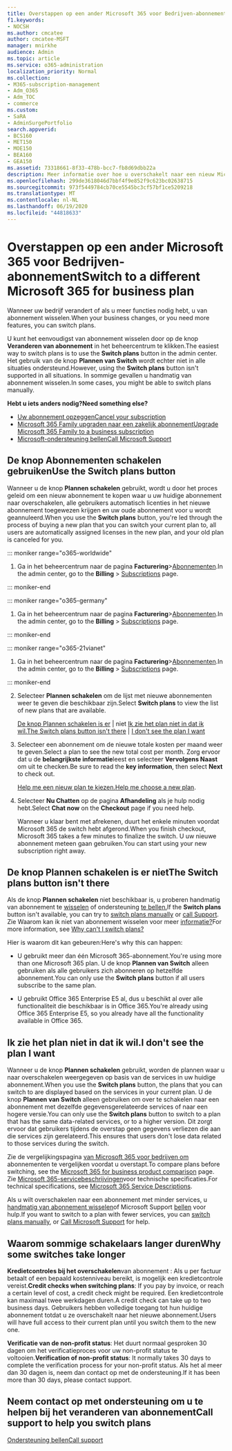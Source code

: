 ```yaml
---
title: Overstappen op een ander Microsoft 365 voor Bedrijven-abonnement
f1.keywords:
- NOCSH
ms.author: cmcatee
author: cmcatee-MSFT
manager: mnirkhe
audience: Admin
ms.topic: article
ms.service: o365-administration
localization_priority: Normal
ms.collection:
- M365-subscription-management
- Adm_O365
- Adm_TOC
- commerce
ms.custom:
- SaRA
- AdminSurgePortfolio
search.appverid:
- BCS160
- MET150
- MOE150
- BEA160
- GEA150
ms.assetid: 73318661-8f33-478b-bcc7-fb8d69dbb22a
description: Meer informatie over hoe u overschakelt naar een nieuw Microsoft 365 voor bedrijven-abonnement.
ms.openlocfilehash: 299de3618046d7bbf4f9e852f9c623bc02638715
ms.sourcegitcommit: 973f5449784cb70ce5545bc3cf57bf1ce5209218
ms.translationtype: MT
ms.contentlocale: nl-NL
ms.lasthandoff: 06/19/2020
ms.locfileid: "44818633"
---
```

# <a name="switch-to-a-different-microsoft-365-for-business-plan"></a><span data-ttu-id="2bf1b-103">Overstappen op een ander Microsoft 365 voor Bedrijven-abonnement</span><span class="sxs-lookup"><span data-stu-id="2bf1b-103">Switch to a different Microsoft 365 for business plan</span></span>

<span data-ttu-id="2bf1b-104">Wanneer uw bedrijf verandert of als u meer functies nodig hebt, u van abonnement wisselen.</span><span class="sxs-lookup"><span data-stu-id="2bf1b-104">When your business changes, or you need more features, you can switch plans.</span></span>  

<span data-ttu-id="2bf1b-105">U kunt het eenvoudigst van abonnement wisselen door op de knop **Veranderen van abonnement** in het beheercentrum te klikken.</span><span class="sxs-lookup"><span data-stu-id="2bf1b-105">The easiest way to switch plans is to use the **Switch plans** button in the admin center.</span></span> <span data-ttu-id="2bf1b-106">Het gebruik van de knop **Plannen van Switch** wordt echter niet in alle situaties ondersteund.</span><span class="sxs-lookup"><span data-stu-id="2bf1b-106">However, using the **Switch plans** button isn't supported in all situations.</span></span> <span data-ttu-id="2bf1b-107">In sommige gevallen u handmatig van abonnement wisselen.</span><span class="sxs-lookup"><span data-stu-id="2bf1b-107">In some cases, you might be able to switch plans manually.</span></span>


<span data-ttu-id="2bf1b-108">**Hebt u iets anders nodig?**</span><span class="sxs-lookup"><span data-stu-id="2bf1b-108">**Need something else?**</span></span>
- [<span data-ttu-id="2bf1b-109">Uw abonnement opzeggen</span><span class="sxs-lookup"><span data-stu-id="2bf1b-109">Cancel your subscription</span></span>](cancel-your-subscription.md)
- [<span data-ttu-id="2bf1b-110">Microsoft 365 Family upgraden naar een zakelijk abonnement</span><span class="sxs-lookup"><span data-stu-id="2bf1b-110">Upgrade Microsoft 365 Family to a business subscription</span></span>](https://support.microsoft.com/office/9322ffb8-a35d-4407-8ebe-ed6ea0859b9f.aspx)
- [<span data-ttu-id="2bf1b-111">Microsoft-ondersteuning bellen</span><span class="sxs-lookup"><span data-stu-id="2bf1b-111">Call Microsoft Support</span></span>](../../admin/contact-support-for-business-products.md)

## <a name="use-the-switch-plans-button"></a><span data-ttu-id="2bf1b-112">De knop Abonnementen schakelen gebruiken</span><span class="sxs-lookup"><span data-stu-id="2bf1b-112">Use the Switch plans button</span></span>

<span data-ttu-id="2bf1b-113">Wanneer u de knop **Plannen schakelen** gebruikt, wordt u door het proces geleid om een nieuw abonnement te kopen waar u uw huidige abonnement naar overschakelen, alle gebruikers automatisch licenties in het nieuwe abonnement toegewezen krijgen en uw oude abonnement voor u wordt geannuleerd.</span><span class="sxs-lookup"><span data-stu-id="2bf1b-113">When you use the **Switch plans** button, you're led through the process of buying a new plan that you can switch your current plan to, all users are automatically assigned licenses in the new plan, and your old plan is canceled for you.</span></span>

::: moniker range="o365-worldwide"

1. <span data-ttu-id="2bf1b-114">Ga in het beheercentrum naar de pagina **Facturering**\><a href="https://go.microsoft.com/fwlink/p/?linkid=842054" target="_blank">Abonnementen</a>.</span><span class="sxs-lookup"><span data-stu-id="2bf1b-114">In the admin center, go to the **Billing** \> <a href="https://go.microsoft.com/fwlink/p/?linkid=842054" target="_blank">Subscriptions</a> page.</span></span>

::: moniker-end

::: moniker range="o365-germany"

1. <span data-ttu-id="2bf1b-115">Ga in het beheercentrum naar de pagina **Facturering**><a href="https://go.microsoft.com/fwlink/p/?linkid=847745" target="_blank">Abonnementen</a>.</span><span class="sxs-lookup"><span data-stu-id="2bf1b-115">In the admin center, go to the **Billing** > <a href="https://go.microsoft.com/fwlink/p/?linkid=847745" target="_blank">Subscriptions</a> page.</span></span>

::: moniker-end

::: moniker range="o365-21vianet"

1. <span data-ttu-id="2bf1b-116">Ga in het beheercentrum naar de pagina **Facturering**><a href="https://go.microsoft.com/fwlink/p/?linkid=850626" target="_blank">Abonnementen</a>.</span><span class="sxs-lookup"><span data-stu-id="2bf1b-116">In the admin center, go to the **Billing** > <a href="https://go.microsoft.com/fwlink/p/?linkid=850626" target="_blank">Subscriptions</a> page.</span></span>

::: moniker-end

2. <span data-ttu-id="2bf1b-117">Selecteer **Plannen schakelen** om de lijst met nieuwe abonnementen weer te geven die beschikbaar zijn.</span><span class="sxs-lookup"><span data-stu-id="2bf1b-117">Select **Switch plans** to view the list of new plans that are available.</span></span>

    <span data-ttu-id="2bf1b-118">[De knop Plannen schakelen is er](#the-switch-plans-button-isnt-there)  |  niet [Ik zie het plan niet in dat ik wil.](#i-dont-see-the-plan-i-want)</span><span class="sxs-lookup"><span data-stu-id="2bf1b-118">[The Switch plans button isn't there](#the-switch-plans-button-isnt-there) | [I don't see the plan I want](#i-dont-see-the-plan-i-want)</span></span>

3. <span data-ttu-id="2bf1b-119">Selecteer een abonnement om de nieuwe totale kosten per maand weer te geven.</span><span class="sxs-lookup"><span data-stu-id="2bf1b-119">Select a plan to see the new total cost per month.</span></span> <span data-ttu-id="2bf1b-120">Zorg ervoor dat u de **belangrijkste informatie**leest en selecteer **Vervolgens Naast** om uit te checken.</span><span class="sxs-lookup"><span data-stu-id="2bf1b-120">Be sure to read the **key information**, then select **Next** to check out.</span></span>

    <span data-ttu-id="2bf1b-121">[Help me een nieuw plan te kiezen.](https://go.microsoft.com/fwlink/p/?linkid=842056)</span><span class="sxs-lookup"><span data-stu-id="2bf1b-121">[Help me choose a new plan](https://go.microsoft.com/fwlink/p/?linkid=842056).</span></span>

4. <span data-ttu-id="2bf1b-122">Selecteer **Nu Chatten** op de pagina **Afhandeling** als je hulp nodig hebt.</span><span class="sxs-lookup"><span data-stu-id="2bf1b-122">Select **Chat now** on the **Checkout** page if you need help.</span></span>

    <span data-ttu-id="2bf1b-123">Wanneer u klaar bent met afrekenen, duurt het enkele minuten voordat Microsoft 365 de switch hebt afgerond.</span><span class="sxs-lookup"><span data-stu-id="2bf1b-123">When you finish checkout, Microsoft 365 takes a few minutes to finalize the switch.</span></span> <span data-ttu-id="2bf1b-124">U uw nieuwe abonnement meteen gaan gebruiken.</span><span class="sxs-lookup"><span data-stu-id="2bf1b-124">You can start using your new subscription right away.</span></span>

## <a name="the-switch-plans-button-isnt-there"></a><span data-ttu-id="2bf1b-125">De knop Plannen schakelen is er niet</span><span class="sxs-lookup"><span data-stu-id="2bf1b-125">The Switch plans button isn't there</span></span>

<span data-ttu-id="2bf1b-126">Als de knop **Plannen schakelen** niet beschikbaar is, u proberen handmatig van abonnement te [wisselen](switch-plans-manually.md) of ondersteuning [te bellen.](../../admin/contact-support-for-business-products.md)</span><span class="sxs-lookup"><span data-stu-id="2bf1b-126">If the **Switch plans** button isn't available, you can try to [switch plans manually](switch-plans-manually.md) or [call Support](../../admin/contact-support-for-business-products.md).</span></span> <span data-ttu-id="2bf1b-127">Zie Waarom kan ik niet van abonnement wisselen voor meer [informatie?](why-can-t-i-switch-plans.md)</span><span class="sxs-lookup"><span data-stu-id="2bf1b-127">For more information, see [Why can't I switch plans?](why-can-t-i-switch-plans.md)</span></span>
  
<span data-ttu-id="2bf1b-128">Hier is waarom dit kan gebeuren:</span><span class="sxs-lookup"><span data-stu-id="2bf1b-128">Here's why this can happen:</span></span>
  
- <span data-ttu-id="2bf1b-129">U gebruikt meer dan één Microsoft 365-abonnement.</span><span class="sxs-lookup"><span data-stu-id="2bf1b-129">You're using more than one Microsoft 365 plan.</span></span> <span data-ttu-id="2bf1b-130">U de knop **Plannen van Switch** alleen gebruiken als alle gebruikers zich abonneren op hetzelfde abonnement.</span><span class="sxs-lookup"><span data-stu-id="2bf1b-130">You can only use the **Switch plans** button if all users subscribe to the same plan.</span></span>

- <span data-ttu-id="2bf1b-131">U gebruikt Office 365 Enterprise E5 al, dus u beschikt al over alle functionaliteit die beschikbaar is in Office 365.</span><span class="sxs-lookup"><span data-stu-id="2bf1b-131">You're already using Office 365 Enterprise E5, so you already have all the functionality available in Office 365.</span></span>

## <a name="i-dont-see-the-plan-i-want"></a><span data-ttu-id="2bf1b-132">Ik zie het plan niet in dat ik wil.</span><span class="sxs-lookup"><span data-stu-id="2bf1b-132">I don't see the plan I want</span></span>

<span data-ttu-id="2bf1b-133">Wanneer u de knop **Plannen schakelen** gebruikt, worden de plannen waar u naar overschakelen weergegeven op basis van de services in uw huidige abonnement.</span><span class="sxs-lookup"><span data-stu-id="2bf1b-133">When you use the **Switch plans** button, the plans that you can switch to are displayed based on the services in your current plan.</span></span> <span data-ttu-id="2bf1b-134">U de knop **Plannen van Switch** alleen gebruiken om over te schakelen naar een abonnement met dezelfde gegevensgerelateerde services of naar een hogere versie.</span><span class="sxs-lookup"><span data-stu-id="2bf1b-134">You can only use the **Switch plans** button to switch to a plan that has the same data-related services, or to a higher version.</span></span> <span data-ttu-id="2bf1b-135">Dit zorgt ervoor dat gebruikers tijdens de overstap geen gegevens verliezen die aan die services zijn gerelateerd.</span><span class="sxs-lookup"><span data-stu-id="2bf1b-135">This ensures that users don't lose data related to those services during the switch.</span></span>
  
<span data-ttu-id="2bf1b-136">Zie de vergelijkingspagina [van Microsoft 365 voor bedrijven om](https://go.microsoft.com/fwlink/p/?linkid=842056) abonnementen te vergelijken voordat u overstapt.</span><span class="sxs-lookup"><span data-stu-id="2bf1b-136">To compare plans before switching, see the [Microsoft 365 for business product comparison](https://go.microsoft.com/fwlink/p/?linkid=842056) page.</span></span> <span data-ttu-id="2bf1b-137">Zie [Microsoft 365-servicebeschrijvingen](https://go.microsoft.com/fwlink/p/?linkid=842275)voor technische specificaties.</span><span class="sxs-lookup"><span data-stu-id="2bf1b-137">For technical specifications, see [Microsoft 365 Service Descriptions](https://go.microsoft.com/fwlink/p/?linkid=842275).</span></span>
  
<span data-ttu-id="2bf1b-138">Als u wilt overschakelen naar een abonnement met minder services, u [handmatig van abonnement wisselen](switch-plans-manually.md)of Microsoft Support [bellen](../../admin/contact-support-for-business-products.md) voor hulp.</span><span class="sxs-lookup"><span data-stu-id="2bf1b-138">If you want to switch to a plan with fewer services, you can [switch plans manually](switch-plans-manually.md), or [Call Microsoft Support](../../admin/contact-support-for-business-products.md) for help.</span></span>
  
## <a name="why-some-switches-take-longer"></a><span data-ttu-id="2bf1b-139">Waarom sommige schakelaars langer duren</span><span class="sxs-lookup"><span data-stu-id="2bf1b-139">Why some switches take longer</span></span>

 <span data-ttu-id="2bf1b-140">**Kredietcontroles bij het overschakelen**van abonnement : Als u per factuur betaalt of een bepaald kostenniveau bereikt, is mogelijk een kredietcontrole vereist.</span><span class="sxs-lookup"><span data-stu-id="2bf1b-140">**Credit checks when switching plans**: If you pay by invoice, or reach a certain level of cost, a credit check might be required.</span></span> <span data-ttu-id="2bf1b-141">Een kredietcontrole kan maximaal twee werkdagen duren.</span><span class="sxs-lookup"><span data-stu-id="2bf1b-141">A credit check can take up to two business days.</span></span> <span data-ttu-id="2bf1b-142">Gebruikers hebben volledige toegang tot hun huidige abonnement totdat u ze overschakelt naar het nieuwe abonnement.</span><span class="sxs-lookup"><span data-stu-id="2bf1b-142">Users will have full access to their current plan until you switch them to the new one.</span></span>
  
 <span data-ttu-id="2bf1b-143">**Verificatie van de non-profit status**: Het duurt normaal gesproken 30 dagen om het verificatieproces voor uw non-profit status te voltooien.</span><span class="sxs-lookup"><span data-stu-id="2bf1b-143">**Verification of non-profit status**: It normally takes 30 days to complete the verification process for your non-profit status.</span></span> <span data-ttu-id="2bf1b-144">Als het al meer dan 30 dagen is, neem dan contact op met de ondersteuning.</span><span class="sxs-lookup"><span data-stu-id="2bf1b-144">If it has been more than 30 days, please contact support.</span></span>
  
## <a name="call-support-to-help-you-switch-plans"></a><span data-ttu-id="2bf1b-145">Neem contact op met ondersteuning om u te helpen bij het veranderen van abonnement</span><span class="sxs-lookup"><span data-stu-id="2bf1b-145">Call support to help you switch plans</span></span>

[<span data-ttu-id="2bf1b-146">Ondersteuning bellen</span><span class="sxs-lookup"><span data-stu-id="2bf1b-146">Call support</span></span>](../../admin/contact-support-for-business-products.md)